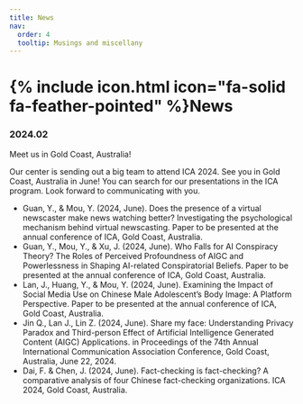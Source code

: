 ```yaml
---
title: News
nav:
  order: 4
  tooltip: Musings and miscellany
---
```


# {% include icon.html icon="fa-solid fa-feather-pointed" %}News

### 2024.02
Meet us in Gold Coast, Australia!

Our center is sending out a big team to attend ICA 2024. See you in Gold Coast, Australia in June! You can search for our presentations in the ICA program. Look forward to communicating with you. 

- Guan, Y., & Mou, Y. (2024, June). Does the presence of a virtual newscaster make news watching better? Investigating the psychological mechanism behind virtual newscasting. Paper to be presented at the annual conference of ICA, Gold Coast, Australia.
- Guan, Y., Mou, Y., & Xu, J. (2024, June). Who Falls for AI Conspiracy Theory? The Roles of Perceived Profoundness of AIGC and Powerlessness in Shaping AI-related Conspiratorial Beliefs. Paper to be presented at the annual conference of ICA, Gold Coast, Australia.
- Lan, J., Huang, Y., & Mou, Y. (2024, June). Examining the Impact of Social Media Use on Chinese Male Adolescent’s Body Image: A Platform Perspective. Paper to be presented at the annual conference of ICA, Gold Coast, Australia.
- Jin Q., Lan J., Lin Z. (2024, June). Share my face: Understanding Privacy Paradox and Third-person Effect of Artificial Intelligence Generated Content (AIGC) Applications. in Proceedings of the 74th Annual International Communication Association Conference, Gold Coast, Australia, June 22, 2024.  
- Dai, F. & Chen, J. (2024, June). Fact-checking is fact-checking? A comparative analysis of four Chinese fact-checking organizations. ICA 2024, Gold Coast, Australia.
<!-- 
{% include section.html %}

{% include search-box.html %}

{% include tags.html tags=site.tags %}

{% include search-info.html %}

{% include list.html data="posts" component="post-excerpt" %} -->
